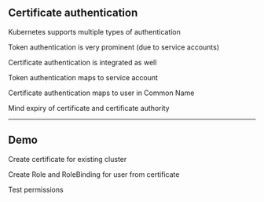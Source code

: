 ## Certificate authentication

Kubernetes supports multiple types of authentication

Token authentication is very prominent (due to service accounts)

Certificate authentication is integrated as well

Token authentication maps to service account

Certificate authentication maps to user in Common Name

Mind expiry of certificate and certificate authority

---

## Demo [<i class="fa fa-comment-code"></i>](https://github.com/nicholasdille/container-slides/blob/master/120_kubernetes/rbac/certificate_auth.demo "certificate_auth.demo")

Create certificate for existing cluster

Create Role and RoleBinding for user from certificate

Test permissions